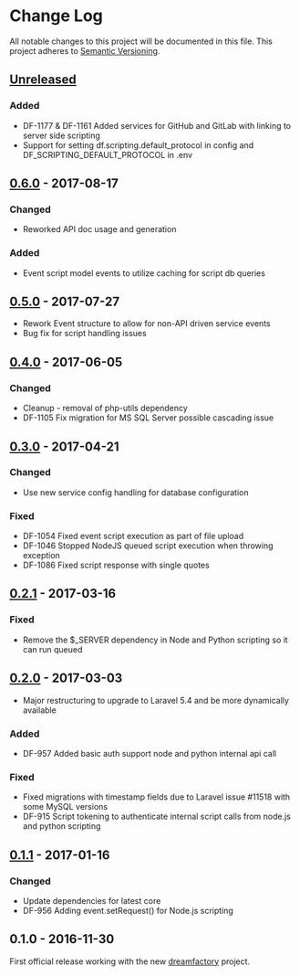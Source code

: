 # Change Log
All notable changes to this project will be documented in this file.
This project adheres to [Semantic Versioning](http://semver.org/).

## [Unreleased]
### Added
- DF-1177 & DF-1161 Added services for GitHub and GitLab with linking to server side scripting
- Support for setting df.scripting.default_protocol in config and DF_SCRIPTING_DEFAULT_PROTOCOL in .env

## [0.6.0] - 2017-08-17
### Changed
- Reworked API doc usage and generation
### Added
- Event script model events to utilize caching for script db queries

## [0.5.0] - 2017-07-27
- Rework Event structure to allow for non-API driven service events
- Bug fix for script handling issues

## [0.4.0] - 2017-06-05
### Changed
- Cleanup - removal of php-utils dependency
- DF-1105 Fix migration for MS SQL Server possible cascading issue

## [0.3.0] - 2017-04-21
### Changed
- Use new service config handling for database configuration
### Fixed
- DF-1054 Fixed event script execution as part of file upload
- DF-1046 Stopped NodeJS queued script execution when throwing exception
- DF-1086 Fixed script response with single quotes

## [0.2.1] - 2017-03-16
### Fixed
- Remove the $_SERVER dependency in Node and Python scripting so it can run queued

## [0.2.0] - 2017-03-03
- Major restructuring to upgrade to Laravel 5.4 and be more dynamically available

### Added
- DF-957 Added basic auth support node and python internal api call

### Fixed
- Fixed migrations with timestamp fields due to Laravel issue #11518 with some MySQL versions
- DF-915 Script tokening to authenticate internal script calls from node.js and python scripting

## [0.1.1] - 2017-01-16
### Changed
- Update dependencies for latest core
- DF-956 Adding event.setRequest() for Node.js scripting

## 0.1.0 - 2016-11-30
First official release working with the new [dreamfactory](https://github.com/dreamfactorysoftware/dreamfactory) project.

[Unreleased]: https://github.com/dreamfactorysoftware/df-script/compare/0.6.0...HEAD
[0.6.0]: https://github.com/dreamfactorysoftware/df-script/compare/0.5.0...0.6.0
[0.5.0]: https://github.com/dreamfactorysoftware/df-script/compare/0.4.0...0.5.0
[0.4.0]: https://github.com/dreamfactorysoftware/df-script/compare/0.3.0...0.4.0
[0.3.0]: https://github.com/dreamfactorysoftware/df-script/compare/0.2.1...0.3.0
[0.2.1]: https://github.com/dreamfactorysoftware/df-script/compare/0.2.0...0.2.1
[0.2.0]: https://github.com/dreamfactorysoftware/df-script/compare/0.1.1...0.2.0
[0.1.1]: https://github.com/dreamfactorysoftware/df-script/compare/0.1.0...0.1.1
